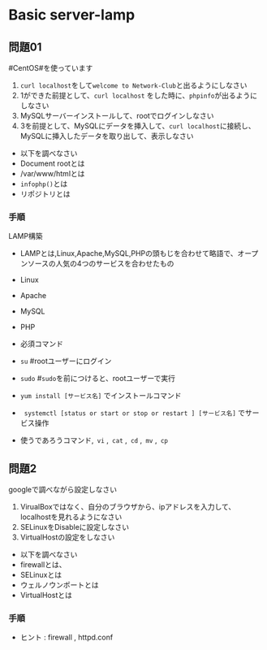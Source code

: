 # Basic server-lamp

## 問題01
#CentOS#を使っています

1. `curl localhost`をして`welcome to Network-Club`と出るようにしなさい
2. 1ができた前提として、`curl localhost` をした時に、`phpinfo`が出るようにしなさい
3. MySQLサーバーインストールして、rootでログインしなさい
4. 3を前提として、MySQLにデータを挿入して、`curl localhost`に接続し、MySQLに挿入したデータを取り出して、表示しなさい

- 以下を調べなさい
- Document rootとは
- /var/www/htmlとは  
- `infophp()`とは
- リポジトリとは


### 手順
LAMP構築
- LAMPとは,Linux,Apache,MySQL,PHPの頭もじを合わせて略語で、オープンソースの人気の4つのサービスを合わせたもの
- Linux 
- Apache 
- MySQL
- PHP

- 必須コマンド 　
- `su` #rootユーザーにログイン
- `sudo`  #`sudo`を前につけると、rootユーザーで実行
- `yum install [サービス名]`   でインストールコマンド  
- ` systemctl [status or start or stop or restart ] [サービス名]`  でサービス操作



- 使うであろうコマンド,` vi` ,` cat` ,` cd` ,` mv` ,` cp` 

## 問題2
googleで調べながら設定しなさい

1. VirualBoxではなく、自分のブラウザから、ipアドレスを入力して、localhostを見れるようになさい 
2. SELinuxをDisableに設定しなさい
3. VirtualHostの設定をしなさい

- 以下を調べなさい
- firewallとは、
- SELinuxとは
- ウェルノウンポートとは
- VirtualHostとは


### 手順

- ヒント : firewall  , httpd.conf  